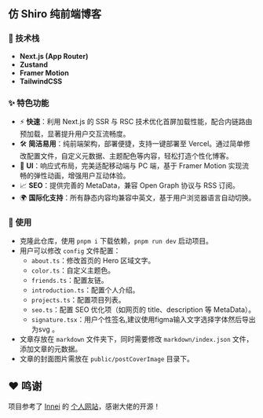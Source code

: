 ## 仿 Shiro 纯前端博客

### :wrench: 技术栈

- **Next.js (App Router)**
- **Zustand**
- **Framer Motion**
- **TailwindCSS**

### :sparkles: 特色功能

- ⚡ **快速**：利用 Next.js 的 SSR 与 RSC 技术优化首屏加载性能，配合内链路由预加载，显著提升用户交互流畅度。
- 🛠️ **简洁易用**：纯前端架构，部署便捷，支持一键部署至 Vercel。通过简单修改配置文件，自定义元数据、主题配色等内容，轻松打造个性化博客。
- 💎 **UI**：响应式布局，完美适配移动端与 PC 端，基于 Framer Motion 实现流畅的弹性动画，增强用户互动体验。
- 📈 **SEO**：提供完善的 MetaData，兼容 Open Graph 协议与 RSS 订阅。
- 🌍 **国际化支持**：所有静态内容均兼容中英文，基于用户浏览器语言自动切换。

### 📄 使用

- 克隆此仓库，使用 `pnpm i` 下载依赖，`pnpm run dev` 启动项目。
- 用户可以修改 `config` 文件配置：
  - `about.ts`：修改首页的 Hero 区域文字。
  - `color.ts`：自定义主题色。
  - `friends.ts`：配置友链。
  - `introduction.ts`：配置个人介绍。
  - `projects.ts`：配置项目列表。
  - `seo.ts`：配置 SEO 优化项（如网页的 title、description 等 MetaData）。
  - `signature.tsx`：用户个性签名,建议使用figma输入文字选择字体然后导出为svg 。
- 文章存放在 `markdown` 文件夹下，同时需要修改 `markdown/index.json` 文件，添加文章的元数据。
- 文章的封面图片需放在 `public/postCoverImage` 目录下。

## :heart: 鸣谢

项目参考了 [Innei](https://github.com/innei/) 的 [个人网站](https://innei.in/)，感谢大佬的开源！
